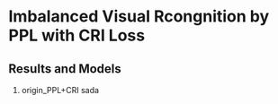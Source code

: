 # Imbalanced Visual Rcongnition by PPL with CRI Loss


## Results and Models
1) origin_PPL+CRI
sada
